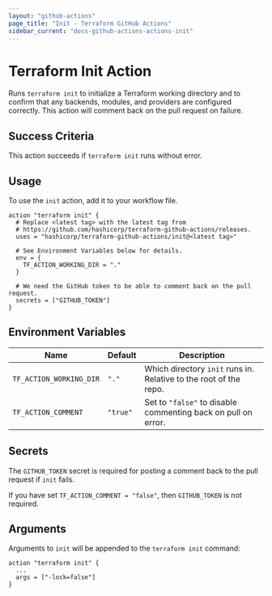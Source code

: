 ```yaml
---
layout: "github-actions"
page_title: "Init - Terraform GitHub Actions"
sidebar_current: "docs-github-actions-actions-init"
---
```


# Terraform Init Action

Runs `terraform init` to initialize a Terraform working directory and to confirm
that any backends, modules, and providers are configured correctly. This action
will comment back on the pull request on failure.

## Success Criteria

This action succeeds if `terraform init` runs without error.

## Usage

To use the `init` action, add it to your workflow file.

```hcl
action "terraform init" {
  # Replace <latest tag> with the latest tag from
  # https://github.com/hashicorp/terraform-github-actions/releases.
  uses = "hashicorp/terraform-github-actions/init@<latest tag>"

  # See Environment Variables below for details.
  env = {
    TF_ACTION_WORKING_DIR = "."
  }

  # We need the GitHub token to be able to comment back on the pull request.
  secrets = ["GITHUB_TOKEN"]
}
```

## Environment Variables

| Name                    | Default   | Description                                                                      |
|-------------------------|-----------|----------------------------------------------------------------------------------|
| `TF_ACTION_WORKING_DIR` | `"."`     | Which directory `init` runs in. Relative to the root of the repo.            |
| `TF_ACTION_COMMENT`     | `"true"`  | Set to `"false"` to disable commenting back on pull on error. |


## Secrets

The `GITHUB_TOKEN` secret is required for posting a comment back to the pull request if `init` fails.

If you have set `TF_ACTION_COMMENT = "false"`, then `GITHUB_TOKEN` is not required.

## Arguments

Arguments to `init` will be appended to the `terraform init` command:

```hcl
action "terraform init" {
  ...
  args = ["-lock=false"]
}
```


